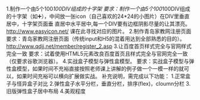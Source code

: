 1.制作一个由5个100*100DIV组成的十字架
要求：制作一个由5个100*100DIV组成的十字架（如➕），中间放一张icon（自己喜欢的24*24的小图片）在DIV里垂直居中，十字架页面垂
      直居中水平居中,每一个DIV要有边框阴影尽量的让其漂亮。 http://www.easyicon.net/ 课在此寻找对应的图片。
2.制作青岛家教网注册页面
要求：青岛家教网注册页面（传统input和H5的混着用达到全部熟悉的目的）。    http://www.qdjj.net/member/register_2.asp
3.让百度首页样式完全与官网样式完全一致
要求：试着使用HTML5元素改良百度首页且样式完全与官网完全一致（仅要求谷歌浏览器）。
4.实战盒子模型与弹性盒模型。
要求：实战盒子模型与弹性盒模型，如果时间不充裕直接按照老师课上讲解的例子做一个一模一样的就可以，如果时间充裕可以横向扩展做实战。
      补充说明，需完成以下功能：
        1.正常盒子与怪异盒子对比
        2.弹性盒子水平分栏，垂直分栏，排序(flex)，cloumn分栏
        3.旧版弹性盒子居中布局
        4.美观程度
